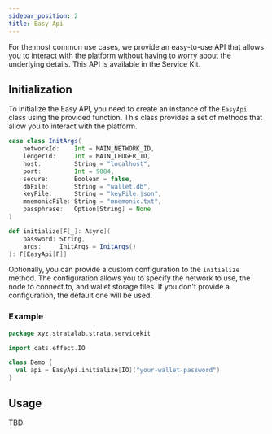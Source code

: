 ```yaml
---
sidebar_position: 2
title: Easy Api
---
```


For the most common use cases, we provide an easy-to-use API that allows you to interact with the platform without having 
to worry about the underlying details. This API is available in the Service Kit.

## Initialization

To initialize the Easy API, you need to create an instance of the `EasyApi` class using the provided function. 
This class provides a set of methods that allow you to interact with the platform.

```scala
case class InitArgs(
    networkId:    Int = MAIN_NETWORK_ID,
    ledgerId:     Int = MAIN_LEDGER_ID,
    host:         String = "localhost",
    port:         Int = 9084,
    secure:       Boolean = false,
    dbFile:       String = "wallet.db",
    keyFile:      String = "keyFile.json",
    mnemonicFile: String = "mnemonic.txt",
    passphrase:   Option[String] = None
)

def initialize[F[_]: Async](
    password: String,
    args:     InitArgs = InitArgs()
): F[EasyApi[F]]
```

Optionally, you can provide a custom configuration to the `initialize` method. The configuration allows you to specify the
network to use, the node to connect to, and wallet storage files. If you don't provide a configuration, the default one will be used.

### Example

```scala
package xyz.stratalab.strata.servicekit

import cats.effect.IO

class Demo {
  val api = EasyApi.initialize[IO]("your-wallet-password")
}
```

## Usage

TBD